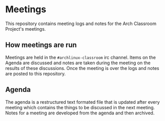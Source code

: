 # Meetings
This repository contains meeting logs and notes for the Arch Classroom Project's meetings.

## How meetings are run

Meetings are held in the ```#archlinux-classroom``` irc channel. Items on the Agenda are discussed and notes are taken during the meeting on the results of these discussions. Once the meeting is over the logs and notes are posted to this repository.

## Agenda

The agenda is a restructured text formated file that is updated after every meeting which contains the things to be discussed in the next meeting. Notes for a meeting are developed from the agenda and then archived.
